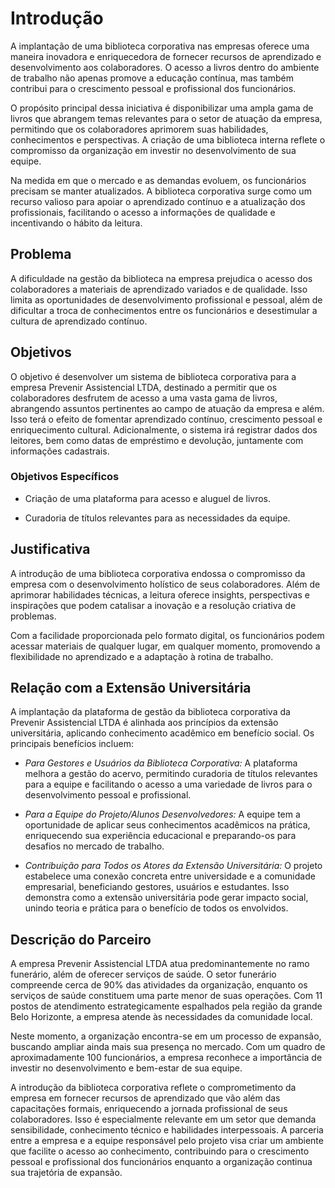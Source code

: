 # Introdução

A implantação de uma biblioteca corporativa nas empresas oferece uma maneira inovadora e enriquecedora de fornecer recursos de aprendizado e desenvolvimento aos colaboradores. O acesso a livros dentro do ambiente de trabalho não apenas promove a educação contínua, mas também contribui para o crescimento pessoal e profissional dos funcionários.

O propósito principal dessa iniciativa é disponibilizar uma ampla gama de livros que abrangem temas relevantes para o setor de atuação da empresa, permitindo que os colaboradores aprimorem suas habilidades, conhecimentos e perspectivas. A criação de uma biblioteca interna reflete o compromisso da organização em investir no desenvolvimento de sua equipe.

Na medida em que o mercado e as demandas evoluem, os funcionários precisam se manter atualizados. A biblioteca corporativa surge como um recurso valioso para apoiar o aprendizado contínuo e a atualização dos profissionais, facilitando o acesso a informações de qualidade e incentivando o hábito da leitura.

## Problema

A dificuldade na gestão da biblioteca na empresa prejudica o acesso dos colaboradores a materiais de aprendizado variados e de qualidade. Isso limita as oportunidades de desenvolvimento profissional e pessoal, além de dificultar a troca de conhecimentos entre os funcionários e desestimular a cultura de aprendizado contínuo.

## Objetivos

O objetivo é desenvolver um sistema de biblioteca corporativa para a empresa Prevenir Assistencial LTDA, destinado a permitir que os colaboradores desfrutem de acesso a uma vasta gama de livros, abrangendo assuntos pertinentes ao campo de atuação da empresa e além. Isso terá o efeito de fomentar aprendizado contínuo, crescimento pessoal e enriquecimento cultural. Adicionalmente, o sistema irá registrar dados dos leitores, bem como datas de empréstimo e devolução, juntamente com informações cadastrais.

### Objetivos Específicos

- Criação de uma plataforma para acesso e aluguel de livros.

- Curadoria de títulos relevantes para as necessidades da equipe.

## Justificativa

A introdução de uma biblioteca corporativa endossa o compromisso da empresa com o desenvolvimento holístico de seus colaboradores. Além de aprimorar habilidades técnicas, a leitura oferece insights, perspectivas e inspirações que podem catalisar a inovação e a resolução criativa de problemas.

Com a facilidade proporcionada pelo formato digital, os funcionários podem acessar materiais de qualquer lugar, em qualquer momento, promovendo a flexibilidade no aprendizado e a adaptação à rotina de trabalho.

## Relação com a Extensão Universitária

A implantação da plataforma de gestão da biblioteca corporativa da Prevenir Assistencial LTDA é alinhada aos princípios da extensão universitária, aplicando conhecimento acadêmico em benefício social. Os principais benefícios incluem:

- *Para Gestores e Usuários da Biblioteca Corporativa:* A plataforma melhora a gestão do acervo, permitindo curadoria de títulos relevantes para a equipe e facilitando o acesso a uma variedade de livros para o desenvolvimento pessoal e profissional.

- *Para a Equipe do Projeto/Alunos Desenvolvedores:* A equipe tem a oportunidade de aplicar seus conhecimentos acadêmicos na prática, enriquecendo sua experiência educacional e preparando-os para desafios no mercado de trabalho.

- *Contribuição para Todos os Atores da Extensão Universitária:* O projeto estabelece uma conexão concreta entre universidade e a comunidade empresarial, beneficiando gestores, usuários e estudantes. Isso demonstra como a extensão universitária pode gerar impacto social, unindo teoria e prática para o benefício de todos os envolvidos.


## Descrição do Parceiro

A empresa Prevenir Assistencial LTDA atua predominantemente no ramo funerário, além de oferecer serviços de saúde. O setor funerário compreende cerca de 90% das atividades da organização, enquanto os serviços de saúde constituem uma parte menor de suas operações. Com 11 postos de atendimento estrategicamente espalhados pela região da grande Belo Horizonte, a empresa atende às necessidades da comunidade local.

Neste momento, a organização encontra-se em um processo de expansão, buscando ampliar ainda mais sua presença no mercado. Com um quadro de aproximadamente 100 funcionários, a empresa reconhece a importância de investir no desenvolvimento e bem-estar de sua equipe.

A introdução da biblioteca corporativa reflete o comprometimento da empresa em fornecer recursos de aprendizado que vão além das capacitações formais, enriquecendo a jornada profissional de seus colaboradores. Isso é especialmente relevante em um setor que demanda sensibilidade, conhecimento técnico e habilidades interpessoais. A parceria entre a empresa e a equipe responsável pelo projeto visa criar um ambiente que facilite o acesso ao conhecimento, contribuindo para o crescimento pessoal e profissional dos funcionários enquanto a organização continua sua trajetória de expansão.
